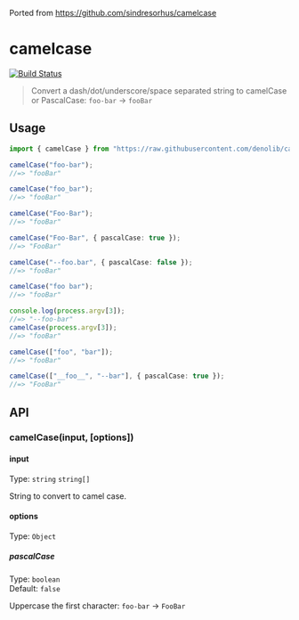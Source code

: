 Ported from https://github.com/sindresorhus/camelcase

# camelcase

[![Build Status](https://travis-ci.org/denolib/camelcase.svg?branch=master)](https://travis-ci.org/denolib/camelcase)

> Convert a dash/dot/underscore/space separated string to camelCase or PascalCase: `foo-bar` → `fooBar`

## Usage

```ts
import { camelCase } from "https://raw.githubusercontent.com/denolib/camelcase/master/index.ts";

camelCase("foo-bar");
//=> "fooBar"

camelCase("foo_bar");
//=> "fooBar"

camelCase("Foo-Bar");
//=> "fooBar"

camelCase("Foo-Bar", { pascalCase: true });
//=> "FooBar"

camelCase("--foo.bar", { pascalCase: false });
//=> "fooBar"

camelCase("foo bar");
//=> "fooBar"

console.log(process.argv[3]);
//=> "--foo-bar"
camelCase(process.argv[3]);
//=> "fooBar"

camelCase(["foo", "bar"]);
//=> "fooBar"

camelCase(["__foo__", "--bar"], { pascalCase: true });
//=> "FooBar"
```

## API

### camelCase(input, [options])

#### input

Type: `string` `string[]`

String to convert to camel case.

#### options

Type: `Object`

##### pascalCase

Type: `boolean`<br>
Default: `false`

Uppercase the first character: `foo-bar` → `FooBar`
